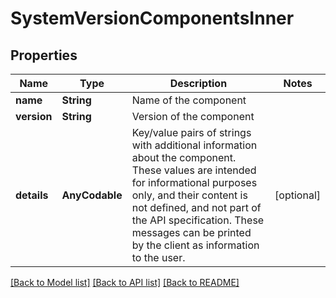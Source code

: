 # SystemVersionComponentsInner

## Properties
Name | Type | Description | Notes
------------ | ------------- | ------------- | -------------
**name** | **String** | Name of the component  | 
**version** | **String** | Version of the component  | 
**details** | **AnyCodable** | Key/value pairs of strings with additional information about the component. These values are intended for informational purposes only, and their content is not defined, and not part of the API specification.  These messages can be printed by the client as information to the user.  | [optional] 

[[Back to Model list]](../README.md#documentation-for-models) [[Back to API list]](../README.md#documentation-for-api-endpoints) [[Back to README]](../README.md)


